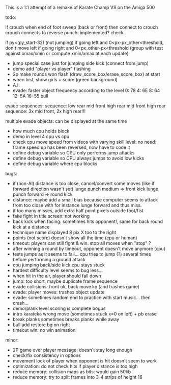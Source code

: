 This is a 1:1 attempt of a remake of Karate Champ VS on the Amiga 500

todo:

if crouch when end of foot sweep (back or front) 
then connect to crouch
crouch connects to reverse punch: implemented? check

if py<(py_start-32) (not jumping)
if going left and 0<px-px_other<threshold, don't move left
if going right and 0<px_other-px<threshold
(group with test against xmax/xmin or compute xmin/xmax
at each update)

- jump special case just for jumping side kick (connect from jump)
- demo add "player vs player" flashing
- 2p make rounds won flash (draw_score_box/erase_score_box) at start
- when lost, show girls + score (green background)
- A.I.
- evade: faster object frequency according to the level
  0: 78 4: 6E 8: 64 12: 5A 16: 55
bull

evade sequences:
sequence: low rear mid front high rear mid front high rear
sequence: 3x mid front, 2x high rear!!!

multiple evade objects: can be displayed at the same time


- how much cpu holds block 
- demo in level 4 cpu vs cpu
- check cpu move speed from videos with varying skill level: no need: frame speed up
  has been reversed, now have to code it
- define debug variable so CPU only performs jump attacks
- define debug variable so CPU always jumps to avoid low kicks
- define debug variable where cpu blocks

bugs:
- if (non-AI) distance is too close, cancel/convert some moves (like
  if forward direction wasn't set)
  lunge punch medium => front kick
  lunge punch forward => round kick
- distance: maybe add a small bias because computer seems to attack from too close
  with for instance lunge forward and thus miss.
- if too many misses, add extra half point pixels outside foot/fist
- fake fight in title screen: not working
- back kick when facing: sometimes hits opponent!, 
  same for back round kick at a distance
- technique name displayed 8 pix X too to the right
- points (not score) doesn't show all the time (cpu or human)
- timeout: players can still fight & win. stop all moves when "stop" ?
- after winning a round by timeout, opponent doesn't move anymore (cpu)
- tests jumps as it seems to fail... cpu tries to jump (?) several times
  before performing a ground attack
- cpu jumping back/side kick cpu stays stuck
- hardest difficulty level seems to bug less...
- when hit in the air, player should fall down
- jump: too short, maybe duplicate frame sequence
- evade collisions: front ok, back move ko (and trashes game)
- evade: player moves: trashes object update
- evade: sometimes random end to practice with start music... then crash...
- demo/plank level scoring is complete bogus
- intro karateka wrong move (sometimes stuck x=0 on left) + pb erase
- break planks sometimes breaks planks while away
- bull add restore bg on right
- timeout win: no win animation

minor:

- 2P game over player message: doesn't stay long enough
- check/fix consistency in options
- movement lock of player when opponent is hit doesn't seem to work
- optimization: do not check hits if player distance is too high
- reduce memory: collision maps as bits: would gain 50kb
- reduce memory: try to split frames into 3-4 strips of height 16




